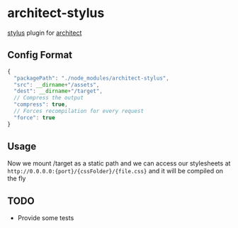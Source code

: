 # architect-stylus

[stylus](https://github.com/LearnBoost/stylus) plugin for 
[architect](https://github.com/c9/architect)

## Config Format

```js
{
  "packagePath": "./node_modules/architect-stylus",
  "src": __dirname+"/assets",
  "dest": __dirname+"/target",
  // Compress the output
  "compress": true,
  // Forces recompilation for every request
  "force": true
}
```

## Usage

Now we mount /target as a static path and we can access our
stylesheets at `http://0.0.0.0:{port}/{cssFolder}/{file.css}`
and it will be compiled on the fly

## TODO

- Provide some tests
